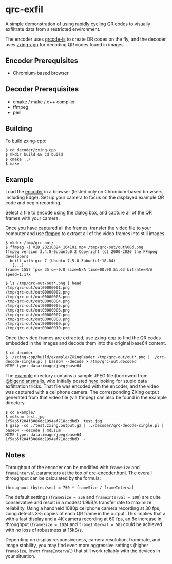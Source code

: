 # qrc-exfil

A simple demonstration of using rapidly cycling QR codes to 
visually exfiltrate data from a restricted environment.

The encoder uses [qrcode-js](https://github.com/davidshimjs/qrcodejs) to
create QR codes on the fly, and the decoder uses [zxing-cpp](https://github.com/nu-book/zxing-cpp)
for decoding QR codes found in images.

## Encoder Prerequisites
* Chromium-based browser

## Decoder Prerequisites
* cmake / make / c++ compiler
* ffmpeg
* perl

## Building
To build zxing-cpp:
```
$ cd decoder/zxing-cpp
$ mkdir build && cd build
$ cmake ../
$ make
```

## Example
Load the [encoder](encoder/qrc-encoder.html) in a browser (tested only on Chromium-based
browsers, including Edge).  Set up your camera to focus on the displayed example QR code
and begin recording.

Select a file to encode using the dialog box, and capture all of the QR frames with your camera.

Once you have captured all the frames, transfer the video file to your computer and use [ffmpeg](https://ffmpeg.org/)
to extract all of the video frames into still images.
```
$ mkdir /tmp/qrc-out/
$ ffmpeg -i VID_20210324_164101.mp4 /tmp/qrc-out/out%08d.png
ffmpeg version 3.4.8-0ubuntu0.2 Copyright (c) 2000-2020 the FFmpeg developers
  built with gcc 7 (Ubuntu 7.5.0-3ubuntu1~18.04)
   [...]
frame= 1557 fps= 35 q=-0.0 size=N/A time=00:00:51.63 bitrate=N/A speed=1.17x

$ ls /tmp/qrc-out/out*.png | head
/tmp/qrc-out/out00000001.png
/tmp/qrc-out/out00000002.png
/tmp/qrc-out/out00000003.png
/tmp/qrc-out/out00000004.png
/tmp/qrc-out/out00000005.png
/tmp/qrc-out/out00000006.png
/tmp/qrc-out/out00000007.png
/tmp/qrc-out/out00000008.png
/tmp/qrc-out/out00000009.png
/tmp/qrc-out/out00000010.png
```

Once the video frames are extracted, use zxing-cpp to find the QR codes embedded in the images and decode them
into the original base64 content.

```
$ cd decoder
$ ./zxing-cpp/build/example/ZXingReader /tmp/qrc-out/out*.png | ./qrc-decode-single.pl | base64 --decode > /tmp/qrc-out.decoded
MIME type: data:image/jpeg;base64
```

The [example](example/) directory contains a sample JPEG file (borrowed from [@bigendiansmalls](https://twitter.com/bigendiansmalls),
who initially posted [here](https://twitter.com/bigendiansmalls/status/1374783712714485763) looking for stupid data exfiltration
tricks.  That file was encoded with the encoder, and the video was captured with a cellphone camera.  The corresponding ZXing output
generated from that video file (via ffmpeg) can also be found in the example directory.

```
$ cd example/
$ md5sum test.jpg
1f5ab5f204f3086dc1994af718ccdbd3  test.jpg
$ gzip -cd ./test.zxing.output.gz | ../decoder/qrc-decode-single.pl | base64 --decode | md5sum
MIME type: data:image/jpeg;base64
1f5ab5f204f3086dc1994af718ccdbd3  -
```

## Notes
Throughput of the encoder can be modified with `frameSize` and `frameInterval` parameters at the
top of [qrc-encoder.html](encoder/qrc-encoder.html).  The overall throughput can be calculated by the formula:

```
throughput (bytes/sec) = 750 * frameSize / frameInterval
```

The default settings (`frameSize = 256` and `frameInterval = 100`) are quite conservative and result in a modest
1.9kB/s transfer rate to maximize reliability.  Using a handheld 1080p cellphone camera recording at 30 fps,
zxing detects 3-5 copies of each QR frame in the output.  This implies that a with a fast display and a 4K camera
recording at 60 fps, an 8x increase in throughput (`frameSize = 1024` and `frameInterval = 50`) could be achieved
with no loss of robustness at 15kB/s.

Depending on display responsiveness, camera resolution, framerate, and image stability, you may find even more
aggressive settings (higher `frameSize`, lower `frameInterval`) that still work reliably with the devices
in your situation.

